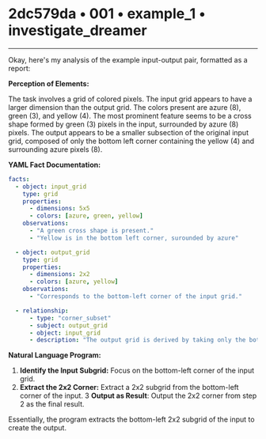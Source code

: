 # 2dc579da • 001 • example_1 • investigate_dreamer

---
Okay, here's my analysis of the example input-output pair, formatted as a report:

**Perception of Elements:**

The task involves a grid of colored pixels. The input grid appears to have a larger dimension than the output grid. The colors present are azure (8), green (3), and yellow (4). The most prominent feature seems to be a cross shape formed by green (3) pixels in the input, surrounded by azure (8) pixels. The output appears to be a smaller subsection of the original input grid, composed of only the bottom left corner containing the yellow (4) and surrounding azure pixels (8).

**YAML Fact Documentation:**



```yaml
facts:
  - object: input_grid
    type: grid
    properties:
      - dimensions: 5x5
      - colors: [azure, green, yellow]
    observations:
      - "A green cross shape is present."
      - "Yellow is in the bottom left corner, surounded by azure"

  - object: output_grid
    type: grid
    properties:
      - dimensions: 2x2
      - colors: [azure, yellow]
    observations:
      - "Corresponds to the bottom-left corner of the input grid."

  - relationship:
      - type: "corner_subset"
      - subject: output_grid
      - object: input_grid
      - description: "The output grid is derived by taking only the bottom-left 2x2 subgrid of the input grid."
```



**Natural Language Program:**

1.  **Identify the Input Subgrid:** Focus on the bottom-left corner of the input grid.
2.  **Extract the 2x2 Corner:** Extract a 2x2 subgrid from the bottom-left corner of the input.
3  **Output as Result**: Output the 2x2 corner from step 2 as the final result.

Essentially, the program extracts the bottom-left 2x2 subgrid of the input to create the output.

